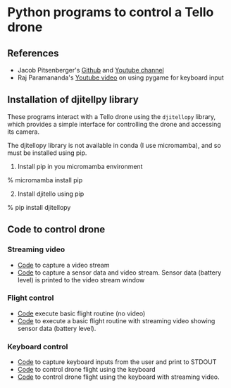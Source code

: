 # Python programs to control a Tello drone

## References

-   Jacob Pitsenberger's [Github](https://github.com/Jacob-Pitsenberger?tab=repositories) and [Youtube channel](https://www.youtube.com/playlist?list=PLAu6u02VrrtzcivPSOqV5EHZWqmUyEX2o)
-    Raj Paramananda's [Youtube video](https://www.youtube.com/watch?v=FirMJh0_Lw8&t=286s) on using pygame for keyboard input

## Installation of djitellpy library

These programs interact with a Tello drone using the `djitellopy` library, which provides a simple interface for controlling the drone and accessing its camera.

The djitellopy library is not available in conda (I use micromamba), and so must be installed using pip.

1.  Install pip in you micromamba environment

\% micromamba install pip

2.  Install djitello using pip

\% pip install djitellopy

## Code to control drone

### Streaming video

-   [Code](Code/Video/tello_camera.ipynb) to capture a video stream
-   [Code](Code/Video/tello_camera_sensors.ipynb) to capture a sensor data and video stream. Sensor data (battery level) is printed to the video stream window

### Flight control

-   [Code](Code/Flight/tello_flight.ipynb) execute basic flight routine (no video)
-   [Code](Code/Flight/tello_camera-flight_threaded.ipynb) to execute a basic flight routine with streaming video showing sensor data (battery level).

### Keyboard control

-   [Code](Code/Keyboard/keyboard_input.ibynb) to capture keyboard inputs from the user and print to STDOUT
-   [Code](Code/Keyboard/keyboard_flight.ipynb) to control drone flight using the keyboard
-   [Code](Code/Keyboard/keyboard_flight-video.ipynb) to control drone flight using the keyboard with streaming video.